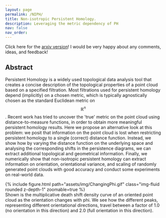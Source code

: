 ```yaml
---
layout: page
permalink: /NIPH/
title: Non-isotropic Persistent Homology.
description: Leveraging the metric dependency of PH
nav: false
nav_order: 
---
```

Click here for the <a href='https://arxiv.org/abs/2310.16437'>arxiv version</a>! I would be very happy about any comments, ideas, and feedback!
## Abstract
Persistent Homology is a widely used topological data analysis tool that creates a concise description of the topological properties of a point cloud based on a specified filtration. Most filtrations used for persistent homology depend (implicitly) on a chosen metric, which is typically agnostically chosen as the standard Euclidean metric on $$\mathbb{R}^n$$. Recent work has tried to uncover the 'true' metric on the point cloud using distance-to-measure functions, in order to obtain more meaningful persistent homology results. Here we propose an alternative look at this problem: we posit that information on the point cloud is lost when restricting persistent homology to a single (correct) distance function. Instead, we show how by varying the distance function on the underlying space and analysing the corresponding shifts in the persistence diagrams, we can extract additional topological and geometrical information. Finally, we numerically show that non-isotropic persistent homology can extract information on orientation, orientational variance, and scaling of randomly generated point clouds with good accuracy and conduct some experiments on real-world data.
<div class="row mt-3">
    <div class="col-sm mt-3 mt-md-0">
        {% include figure.html path="assets/img/ChangingPhi.gif" class="img-fluid rounded z-depth-1" zoomable=true %}
        <figcaption class="figure-caption text-center">Shown is the multiplicative death shift density curve of an oriented point cloud as the orientation changes with phi. We see how the different peaks, representing different orientational directions, travel between a factor of 1.0 (no orientation in this direction) and 2.0 (full orientation in this direction).</figcaption>
    </div>